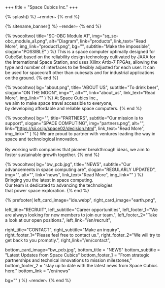 +++
title = "Space Cubics Inc."
+++

{% splash() %}
~render~
{% end %}

{% sitename_banner() %}
~render~
{% end %}


{% twocoltwo(
  title="SC-OBC Module A1",
  img="sq_sc-obc_module_a1.png",
  alt="Diagram",
  link="products",
  link_text="Read More",
  img_link="product1.png",
  bg="",
  subtitle="Make the impossible",
  slogan="POSSIBLE"
) %}
This is a space computer optimally designed for CubeSat based on the reliability design technology cultivated by JAXA for the International Space Station, and uses Xilinx Artix-7 FPGAs, allowing the type and number of interfaces to be flexibly adjusted for each user. It can be used for spacecraft other than cubesats and for industrial applications on the ground.
{% end %}


{% twocoltwo(
  bg="about.png",
  title="ABOUT US",
  subtitle="To drink beer",
  slogan="ON THE MOON",
  img="",
  alt="",
  link="about_us",
  link_text="Read More",
  img_link=""
) %}
At Space Cubics Inc.,
<br>
we aim to make space travel accessible to everyone,
<br>
by developing affordable and reliable space computers.
{% end %}

{% twocoltwo(
  bg="",
  title="PARTNERS",
  subtitle="Our mission is to support",
  slogan="SPACE COMPUTING",
  img="partners.png",
  alt="",
  link="https://sii.or.jp/space02/decision.html",
  link_text="Read More",
  img_link=""
) %}
We are proud to partner with ventures leading the way in space and technological innovation.
<br><br>
By working with companies that pioneer breakthrough ideas, we aim to foster sustainable growth together.
{% end %}


{% twocoltwo(
  bg="bw_pcb.jpg",
  title="NEWS",
  subtitle="Our advancements in space computing are",
  slogan="REGULARLY UPDATED",
  img="",
  alt="",
  link="news",
  link_text="Read More",
  img_link=""
) %}
Bringing you the latest in space computing.
<br>
Our team is dedicated to advancing the technologies
<br>
that power space exploration.
{% end %}


{% prefooter(
  left_card_image="ide.webp", 
  right_card_image="earth.png",

  left_title="RECRUIT",
  left_subtitle="Career opportunities",
  left_footer_1="We are always looking for new members to join our team.",
  left_footer_2="Take a look at our open positions.",
  left_link="/en/recruit",

  right_title="CONTACT",
  right_subtitle="Make an inquiry",
  right_footer_1="Please feel free to contact us.",
  right_footer_2="We will try to get back to you promptly.",
  right_link="/en/contact",

  bottom_card_image="bw_pcb.jpg",
  bottom_title = "NEWS"
  bottom_subtitle = "Latest Updates from Space Cubics"
  bottom_footer_1 = "From strategic partnerships and technical innovations to mission milestones,"
  bottom_footer_2 = "stay up to date with the latest news from Space Cubics here."
  bottom_link = "/en/news"

  bg=""
) %}
~render~
{% end %}

